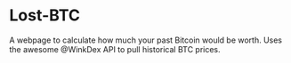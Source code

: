 # Lost-BTC
A webpage to calculate how much your past Bitcoin would be worth. Uses the awesome @WinkDex API to pull historical BTC prices.

